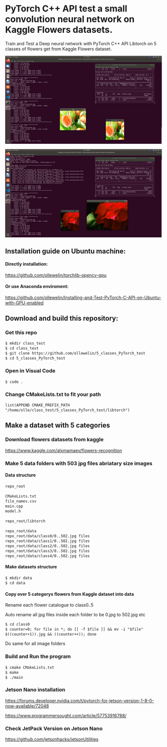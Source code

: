 # PyTorch C++ API test a small convolution neural network on Kaggle Flowers datasets.

Train and Test a Deep neural network with PyTorch C++ API Libtorch on 5 classes of flowers get from Kaggle Flowers dataset.

![](5_classes_flowers_tulips.png)

![](5_classes_flowers_rose.png)

## Installation guide on Ubuntu machine:

#### Directly installation:

https://github.com/ollewelin/torchlib-opencv-gpu

#### Or use Anaconda enviroment:

https://github.com/ollewelin/Installing-and-Test-PyTorch-C-API-on-Ubuntu-with-GPU-enabled

## Download and build this repository:

### Get this repo

    $ mkdir class_test
    $ cd class_test
    $ git clone https://github.com/ollewelin/5_classes_PyTorch_test
    $ cd 5_classes_PyTorch_test
    
### Open in Visual Code

    $ code .

### Change CMakeLists.txt to fit your path

    list(APPEND CMAKE_PREFIX_PATH "/home/olle/class_test/5_classes_PyTorch_test/libtorch")

## Make a dataset with 5 categories 


### Download flowers datasets from kaggle

https://www.kaggle.com/alxmamaev/flowers-recognition

### Make 5 data folders with 503 jpg files abriatary size images

#### Data structure

    repo_root 
    
    CMakeLists.txt
    file_names.csv
    main.cpp
    model.h
    
    repo_root/libtorch
    
    repo_root/data
    repo_root/data/class0/0..502.jpg files
    repo_root/data/class1/0..502.jpg files
    repo_root/data/class2/0..502.jpg files
    repo_root/data/class3/0..502.jpg files
    repo_root/data/class4/0..502.jpg files
    
#### Make datasets structure 
    
    $ mkdir data
    $ cd data
    
#### Copy over 5 categorys flowers from Kaggle dataset into data

Rename each flower catalogue to class0..5

Auto rename all jpg files inside each folder to be 0.jpg to 502.jpg etc

    $ cd class0
    $ counter=0; for file in *; do [[ -f $file ]] && mv -i "$file" $((counter+1)).jpg && ((counter++)); done

Do same for all image folders
  

### Build and Run the program

    $ cmake CMakeLists.txt
    $ make 
    $ ./main
    
### Jetson Nano installation

https://forums.developer.nvidia.com/t/pytorch-for-jetson-version-1-8-0-now-available/72048

https://www.programmersought.com/article/57753916788/

### Check JetPack Version on Jetson Nano

https://github.com/jetsonhacks/jetsonUtilities
    
